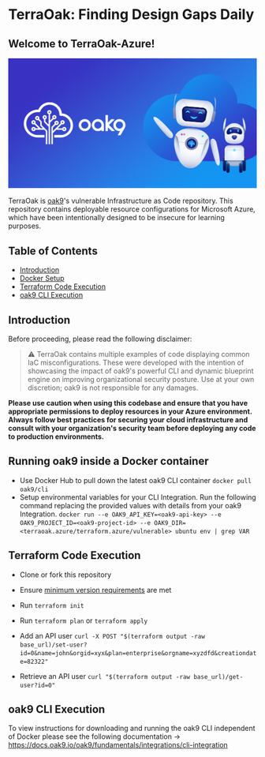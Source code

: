 # TerraOak: Finding Design Gaps Daily
## Welcome to TerraOak-Azure!
![TerraOak](oak9-logo.png)

TerraOak is [oak9](https://oak9.io)'s vulnerable Infrastructure as Code repository. This repository contains deployable resource configurations for Microsoft Azure, which have been intentionally designed to be insecure for learning purposes.

## Table of Contents

* [Introduction](#introduction)
* [Docker Setup](#running-inside-a-docker-container)
* [Terraform Code Execution](#terraform-code-execution)
* [oak9 CLI Execution](#oak9-cli-execution)

## Introduction 
Before proceeding, please read the following disclaimer:
> :warning: TerraOak contains multiple examples of code displaying common IaC misconfigurations. These were developed with the intention of showcasing the impact of oak9's powerful CLI and dynamic blueprint engine on improving organizational security posture. Use at your own discretion; oak9 is not responsible for any damages.

 **Please use caution when using this codebase and ensure that you have appropriate permissions to deploy resources in your Azure environment. Always follow best practices for securing your cloud infrastructure and consult with your organization's security team before deploying any code to production environments.**

 ## Running oak9 inside a Docker container

- Use Docker Hub to pull down the latest oak9 CLI container
  `docker pull oak9/cli`
- Setup environmental variables for your CLI Integration. Run the following command replacing the provided values with details from your oak9 Integration.
`docker run --e OAK9_API_KEY=<oak9-api-key> --e OAK9_PROJECT_ID=<oak9-project-id> --e OAK9_DIR=<terraoak.azure/terraform.azure/vulnerable> ubuntu env | grep VAR`

## Terraform Code Execution

* Clone or fork this repository
* Ensure [minimum version requirements](#requirements) are met 
* Run `terraform init`
* Run `terraform plan` or `terraform apply`
* Add an API user
`curl -X POST "$(terraform output -raw base_url)/set-user?id=0&name=john&orgid=xyx&plan=enterprise&orgname=xyzdfd&creationdate=82322"`

* Retrieve an API user 
`curl "$(terraform output -raw base_url)/get-user?id=0"`
 

## oak9 CLI Execution 

To view instructions for downloading and running the oak9 CLI independent of Docker please see the following documentation -> https://docs.oak9.io/oak9/fundamentals/integrations/cli-integration
